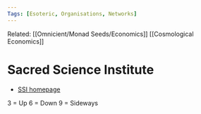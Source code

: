 ```yaml
---
Tags: [Esoteric, Organisations, Networks]
---
```

Related: [[Omnicient/Monad Seeds/Economics]] [[Cosmological Economics]]

# Sacred Science Institute

- [SSI homepage](https://www.sacredscienceinstitute.com/EZ/ssi/ssi/home.php?product=MEM)

3 = Up
6 = Down
9 = Sideways

